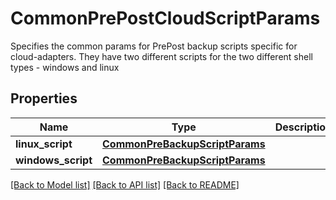 # CommonPrePostCloudScriptParams

Specifies the common params for PrePost backup scripts specific for cloud-adapters. They have two different scripts for the two different shell types - windows and linux

## Properties
Name | Type | Description | Notes
------------ | ------------- | ------------- | -------------
**linux_script** | [**CommonPreBackupScriptParams**](CommonPreBackupScriptParams.md) |  | [optional] 
**windows_script** | [**CommonPreBackupScriptParams**](CommonPreBackupScriptParams.md) |  | [optional] 

[[Back to Model list]](../README.md#documentation-for-models) [[Back to API list]](../README.md#documentation-for-api-endpoints) [[Back to README]](../README.md)



